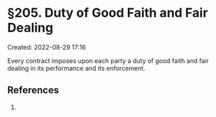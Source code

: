 # §205. Duty of Good Faith and Fair Dealing
Created: 2022-08-29 17:16

Every contract imposes upon each party a duty of good faith and fair dealing in its performance and its enforcement.


## References

1. 
